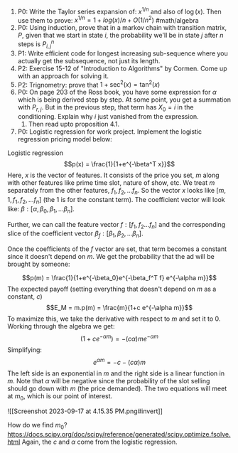 1) P0: Write the Taylor series expansion of: $x^{1/n}$ and also of $\log(x)$. Then use them to prove: $x^{1/n} = 1+log(x)/n + O(1/n^2)$ #math/algebra 
2) P0: Using induction, prove that in a markov chain with transition matrix, $P$, given that we start in state $i$, the probability we'll be in state $j$ after $n$ steps is $P^n_{i,j}$
3) P1: Write efficient code for longest increasing sub-sequence where you actually get the subsequence, not just its length.
4) P2: Exercise 15-12 of "Introduction to Algorithms" by Cormen. Come up with an approach for solving it.
5) P2: Trignometry: prove that $1+\sec^2(x)=\tan^2(x)$
6) P0: On page 203 of the Ross book, you have some expression for $\alpha$ which is being derived step by step. At some point, you get a summation with $P_{r,j}$. But in the previous step, that term has $X_0=i$ in the conditioning. Explain why $i$ just vanished from the expression.
	1) Then read upto proposition 4.1.
7) P0: Logistic regression for work project. Implement the logistic regression pricing model below:

Logistic regression
$$p(x) = \frac{1}{1+e^{-\beta^T x}}$$
Here, $x$ is the vector of features.
It consists of the price you set, $m$ along with other features like prime time slot, nature of show, etc. We treat $m$ separately from the other features, $f_1, f_2, \dots f_n$. So the vector $x$ looks like $[m, 1, f_1, f_2, \dots f_n]$ (the $1$ is for the constant term). The coefficient vector will look like: $\beta: [\alpha, \beta_0,\beta_1,\dots \beta_n]$.

Further, we can call the feature vector $f: [f_1, f_2 \dots f_n]$ and the corresponding slice of the coefficient vector $\beta_f: [\beta_1, \beta_2, \dots \beta_n]$.

Once the coefficients of the $f$ vector are set, that term becomes a constant since it doesn't depend on $m$. We get the probability that the ad will be brought by someone:

$$p(m) = \frac{1}{1+e^{-\beta_0}e^{-\beta_f^T f} e^{-\alpha m}}$$
The expected payoff (setting everything that doesn't depend on $m$ as a constant, $c$)
$$E_M = m.p(m) = \frac{m}{1+c e^{-\alpha m}}$$
To maximize this, we take the derivative with respect to $m$ and set it to $0$. Working through the algebra we get:
$$(1+c e^{-\alpha m}) = -(c\alpha)m e^{-\alpha m}$$
Simplifying:
$$e^{\alpha m} = -c- (c \alpha)m$$
The left side is an exponential in $m$ and the right side is a linear function in $m$. Note that $\alpha$ will be negative since the probability of the slot selling should go down with $m$ (the price demanded). The two equations will meet at $m_0$, which is our point of interest.

![[Screenshot 2023-09-17 at 4.15.35 PM.png#invert]]

How do we find $m_0$? https://docs.scipy.org/doc/scipy/reference/generated/scipy.optimize.fsolve.html
Again, the $c$ and $\alpha$ come from the logistic regression.
